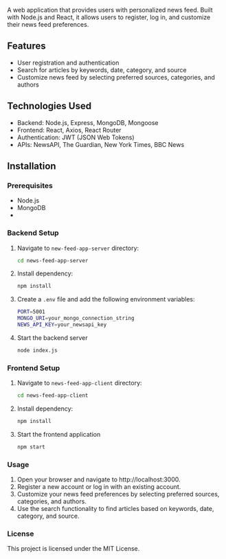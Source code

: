 A web application that provides users with personalized news feed. Built with Node.js and React, it allows users to register, log in, and customize their news feed preferences.

## Features

- User registration and authentication
- Search for articles by keywords, date, category, and source
- Customize news feed by selecting preferred sources, categories, and authors

## Technologies Used

- Backend: Node.js, Express, MongoDB, Mongoose
- Frontend: React, Axios, React Router
- Authentication: JWT (JSON Web Tokens)
- APIs: NewsAPI, The Guardian, New York Times, BBC News

## Installation

### Prerequisites

- Node.js
- MongoDB
- 
### Backend Setup

1. Navigate to `new-feed-app-server` directory:
   ```bash
   cd news-feed-app-server
   
2. Install dependency:
    ```bash
   npm install
   
3. Create a `.env` file and add the following environment variables:
    ```bash
   PORT=5001 
   MONGO_URI=your_mongo_connection_string
   NEWS_API_KEY=your_newsapi_key

4. Start the backend server
    ```bash
   node index.js

### Frontend Setup

1. Navigate to `news-feed-app-client` directory:
   ```bash
   cd news-feed-app-client

2. Install dependency:
    ```bash
   npm install

3. Start the frontend application
    ```bash
   npm start

### Usage
1. Open your browser and navigate to http://localhost:3000.
2. Register a new account or log in with an existing account.
3. Customize your news feed preferences by selecting preferred sources, categories, and authors.
4. Use the search functionality to find articles based on keywords, date, category, and source.

### License
This project is licensed under the MIT License.
